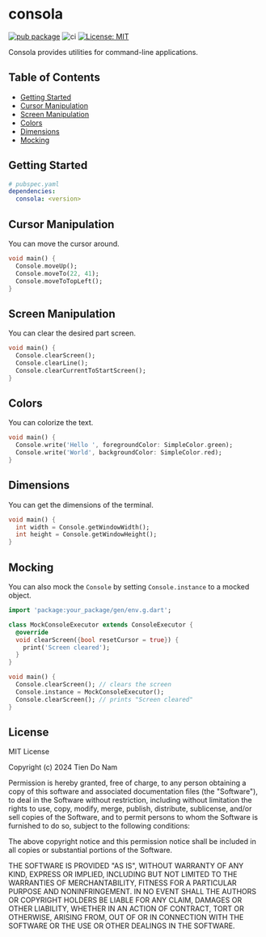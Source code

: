 # consola

[![pub package](https://img.shields.io/pub/v/consola.svg)](https://pub.dev/packages/consola)
![ci](https://github.com/Tienisto/consola/actions/workflows/ci.yml/badge.svg)
[![License: MIT](https://img.shields.io/badge/License-MIT-yellow.svg)](https://opensource.org/licenses/MIT)

Consola provides utilities for command-line applications.

## Table of Contents

- [Getting Started](#getting-started)
- [Cursor Manipulation](#cursor-manipulation)
- [Screen Manipulation](#screen-manipulation)
- [Colors](#colors)
- [Dimensions](#dimensions)
- [Mocking](#mocking)

## Getting Started

```yaml
# pubspec.yaml
dependencies:
  consola: <version>
```

## Cursor Manipulation

You can move the cursor around.

```dart
void main() {
  Console.moveUp();
  Console.moveTo(22, 41);
  Console.moveToTopLeft();
}
```

## Screen Manipulation

You can clear the desired part screen.

```dart
void main() {
  Console.clearScreen();
  Console.clearLine();
  Console.clearCurrentToStartScreen();
}
```

## Colors

You can colorize the text.

```dart
void main() {
  Console.write('Hello ', foregroundColor: SimpleColor.green);
  Console.write('World', backgroundColor: SimpleColor.red);
}
```

## Dimensions

You can get the dimensions of the terminal.

```dart
void main() {
  int width = Console.getWindowWidth();
  int height = Console.getWindowHeight();
}
```

## Mocking

You can also mock the `Console` by setting `Console.instance` to a mocked object.

```dart
import 'package:your_package/gen/env.g.dart';

class MockConsoleExecutor extends ConsoleExecutor {
  @override
  void clearScreen({bool resetCursor = true}) {
    print('Screen cleared');
  }
}

void main() {
  Console.clearScreen(); // clears the screen
  Console.instance = MockConsoleExecutor();
  Console.clearScreen(); // prints "Screen cleared"
}
```

## License

MIT License

Copyright (c) 2024 Tien Do Nam

Permission is hereby granted, free of charge, to any person obtaining a copy
of this software and associated documentation files (the "Software"), to deal
in the Software without restriction, including without limitation the rights
to use, copy, modify, merge, publish, distribute, sublicense, and/or sell
copies of the Software, and to permit persons to whom the Software is
furnished to do so, subject to the following conditions:

The above copyright notice and this permission notice shall be included in all
copies or substantial portions of the Software.

THE SOFTWARE IS PROVIDED "AS IS", WITHOUT WARRANTY OF ANY KIND, EXPRESS OR
IMPLIED, INCLUDING BUT NOT LIMITED TO THE WARRANTIES OF MERCHANTABILITY,
FITNESS FOR A PARTICULAR PURPOSE AND NONINFRINGEMENT. IN NO EVENT SHALL THE
AUTHORS OR COPYRIGHT HOLDERS BE LIABLE FOR ANY CLAIM, DAMAGES OR OTHER
LIABILITY, WHETHER IN AN ACTION OF CONTRACT, TORT OR OTHERWISE, ARISING FROM,
OUT OF OR IN CONNECTION WITH THE SOFTWARE OR THE USE OR OTHER DEALINGS IN THE
SOFTWARE.
